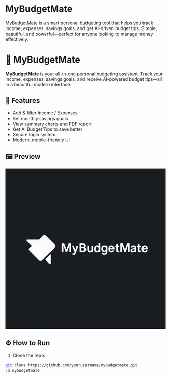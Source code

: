 # MyBudgetMate
MyBudgetMate is a smart personal budgeting tool that helps you track income, expenses, savings goals, and get AI-driven budget tips. Simple, beautiful, and powerful—perfect for anyone looking to manage money effectively.
# 💸 MyBudgetMate

**MyBudgetMate** is your all-in-one personal budgeting assistant. Track your income, expenses, savings goals, and receive AI-powered budget tips—all in a beautiful modern interface.

## 🚀 Features

- Add & filter Income / Expenses
- Set monthly savings goals
- View summary charts and PDF report
- Get AI Budget Tips to save better
- Secure login system
- Modern, mobile-friendly UI

## 🖼 Preview

![Logo](logo.png)

## ⚙️ How to Run

1. Clone the repo:
```bash
git clone https://github.com/yourusername/mybudgetmate.git
cd mybudgetmate
